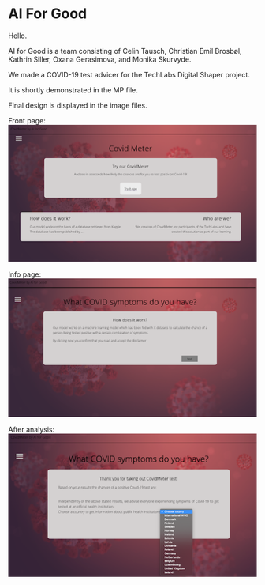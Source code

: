 # AI For Good 

Hello. 

AI for Good is a team consisting of Celin Tausch, Christian Emil Brosbøl, Kathrin Siller, Oxana Gerasimova, and Monika Skurvyde.

We made a COVID-19 test advicer for the TechLabs Digital Shaper project. 

It is shortly demonstrated in the MP file. 

Final design is displayed in the image files. 


Front page:
![Front page](https://github.com/C21AI/AI/blob/main/ai-for-good/front_page.png)

Info page:
![Info page](https://github.com/C21AI/AI/blob/main/ai-for-good/info_before_analysis.png)

After analysis:
![After](https://github.com/C21AI/AI/blob/main/ai-for-good/image_after_analysis_without_prediction.png)
